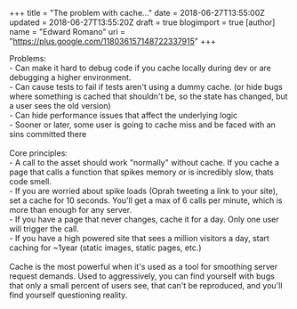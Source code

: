 +++
title = "The problem with cache..."
date = 2018-06-27T13:55:00Z
updated = 2018-06-27T13:55:20Z
draft = true
blogimport = true 
[author]
	name = "Edward Romano"
	uri = "https://plus.google.com/118036157148722337915"
+++

Problems:<br />- Can make it hard to debug code if you cache locally during dev or are debugging a higher environment.<br />- Can cause tests to fail if tests aren't using a dummy cache. (or hide bugs where something is cached that shouldn't be, so the state has changed, but a user sees the old version) <br />- Can hide performance issues that affect the underlying logic<br />- Sooner or later, some user is going to cache miss and be faced with an sins committed there<br /><br />Core principles:<br />- A call to the asset should work "normally" without cache. If you cache a page that calls a function that spikes memory or is incredibly slow, thats code smell.<br />- If you are worried about spike loads (Oprah tweeting a link to your site), set a cache for 10 seconds. You'll get a max of 6 calls per minute, which is more than enough for any server.<br />- If you have a page that never changes, cache it for a day. Only one user will trigger the call.<br />- If you have a high powered site that sees a million visitors a day, start caching for ~1year (static images, static pages, etc.)<br /><br />Cache is the most powerful when it's used as a tool for smoothing server request demands. Used to aggressively, you can find yourself with bugs that only a small percent of users see, that can't be reproduced, and you'll find yourself questioning reality.
